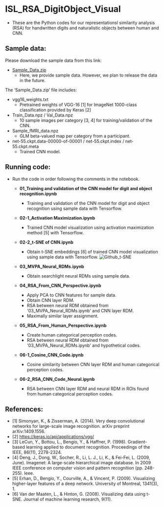 # ISL_RSA_DigitObject_Visual
* These are the Python codes for our representationsl similarity analysis (RSA) for handwritten digits and naturalistic objects between human and CNN.

## Sample data:
Please download the sample data from this link:
- [Sample_Data.zip](http://bspl.korea.ac.kr/Research_data/digitobject/Sample_data.zip)
  - Here, we provide sample data. However, we plan to release the data in the future.

The ‘Sample_Data.zip’ file includes:
- vgg16_weights.txt 
  - Pretrained weights of VGG-16 [1] for ImageNet 1000-class classification provided by Keras [2]
- Train_Data.npz / Val_Data.npz 
  - 10 sample images per category [3, 4] for training/validation of the CNN.
- Sample_fMRI_data.npz
  - GLM beta-valued map per category from a participant.
- net-55.ckpt.data-00000-of-00001 / net-55.ckpt.index / net-55.ckpt.meta
  - Trained CNN model.

## Running code:
- Run the code in order following the comments in the notebook.

  - **01_Training and validation of the CNN model for digit and object recognition.ipynb**
    - Training and validation of the CNN model for digit and object recognition using sample data with Tensorflow.
    
  - **02-1_Activation Maximization.ipynb**
    - Trained CNN model visualization using activation maximization method [5] with Tensorflow.
    
  - **02-2_t-SNE of CNN.ipynb**
    - Obtain t-SNE embeddings [6] of trained CNN model visualization using sample data with Tensorflow.
      ![Github_t-SNE](https://user-images.githubusercontent.com/39120886/129602384-984b3553-d409-434a-9bb8-a0a01fb57e65.png)

  - **03_MVPA_Neural_RDMs.ipynb**
    - Obtain searchlight neural RDMs using sample data.
    
  - **04_RSA_From_CNN_Perspective.ipynb**
    - Apply PCA to CNN features for sample data.
    - Obtain CNN layer RDM.
    - RSA between neural RDM obtained from '03_MVPA_Neural_RDMs.ipynb' and CNN layer RDM.
    - Maximally similar layer assignment.

  - **05_RSA_From_Human_Perspective.ipynb**
    - Create human categorical perception codes.
    - RSA between neural RDM obtained from '03_MVPA_Neural_RDMs.ipynb' and hypothetical codes.
    
  - **06-1_Cosine_CNN_Code.ipynb**
    - Cosine similarity between CNN layer RDM and human categorical perception codes.
    
  - **06-2_RSA_CNN_Code_Neural.ipynb**
    - RSA between CNN layer RDM and neural RDM in ROIs found from human categorical perception codes.
    
## References:
* [1] Simonyan, K., & Zisserman, A. (2014). Very deep convolutional networks for large-scale image recognition. arXiv preprint arXiv:1409.1556.
* [2] https://keras.io/api/applications/vgg/
* [3] LeCun, Y., Bottou, L., Bengio, Y., & Haffner, P. (1998). Gradient-based learning applied to document recognition. Proceedings of the IEEE, 86(11), 2278-2324.
* [4] Deng, J., Dong, W., Socher, R., Li, L. J., Li, K., & Fei-Fei, L. (2009, June). Imagenet: A large-scale hierarchical image database. In 2009 IEEE conference on computer vision and pattern recognition (pp. 248-255). Ieee.
* [5] Erhan, D., Bengio, Y., Courville, A., & Vincent, P. (2009). Visualizing higher-layer features of a deep network. University of Montreal, 1341(3), 1.
* [6] Van der Maaten, L., & Hinton, G. (2008). Visualizing data using t-SNE. Journal of machine learning research, 9(11).
